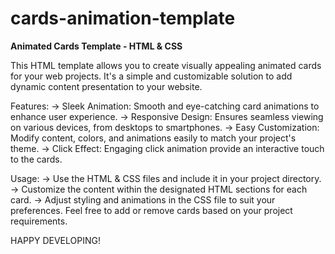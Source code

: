 # cards-animation-template

**Animated Cards Template - HTML & CSS**

This HTML template allows you to create visually appealing animated cards for your web projects. It's a simple and customizable solution to add dynamic content presentation to your website.

Features:
-> Sleek Animation: Smooth and eye-catching card animations to enhance user experience.                                                                   -> Responsive Design: Ensures seamless viewing on various devices, from desktops to smartphones.                                                          -> Easy Customization: Modify content, colors, and animations easily to match your project's theme.                                                       -> Click Effect: Engaging click animation provide an interactive touch to the cards.

Usage:
-> Use the HTML & CSS files and include it in your project directory.                                                                                     -> Customize the content within the designated HTML sections for each card.                                                                               -> Adjust styling and animations in the CSS file to suit your preferences.
                                                                                                                                                      Feel free to add or remove cards based on your project requirements.

HAPPY DEVELOPING!
